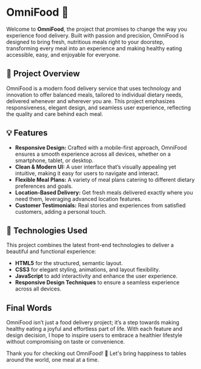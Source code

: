 # OmniFood 🍲

Welcome to **OmniFood**, the project that promises to change the way you experience food delivery. Built with passion and precision, OmniFood is designed to bring fresh, nutritious meals right to your doorstep, transforming every meal into an experience and making healthy eating accessible, easy, and enjoyable for everyone.

## 🌟 Project Overview
OmniFood is a modern food delivery service that uses technology and innovation to offer balanced meals, tailored to individual dietary needs, delivered whenever and wherever you are. This project emphasizes responsiveness, elegant design, and seamless user experience, reflecting the quality and care behind each meal.

## 💡 Features
- **Responsive Design:** Crafted with a mobile-first approach, OmniFood ensures a smooth experience across all devices, whether on a smartphone, tablet, or desktop.
- **Clean & Modern UI:** A user interface that’s visually appealing yet intuitive, making it easy for users to navigate and interact.
- **Flexible Meal Plans:** A variety of meal plans catering to different dietary preferences and goals.
- **Location-Based Delivery:** Get fresh meals delivered exactly where you need them, leveraging advanced location features.
- **Customer Testimonials:** Real stories and experiences from satisfied customers, adding a personal touch.

## 🎨 Technologies Used
This project combines the latest front-end technologies to deliver a beautiful and functional experience:
- **HTML5** for the structured, semantic layout.
- **CSS3** for elegant styling, animations, and layout flexibility.
- **JavaScript** to add interactivity and enhance the user experience.
- **Responsive Design Techniques** to ensure a seamless experience across all devices.

## Final Words
OmniFood isn’t just a food delivery project; it’s a step towards making healthy eating a joyful and effortless part of life. With each feature and design decision, I hope to inspire users to embrace a healthier lifestyle without compromising on taste or convenience.

Thank you for checking out OmniFood! 🌱 Let's bring happiness to tables around the world, one meal at a time.
